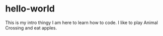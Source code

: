 # hello-world
This is my intro thingy
I am here to learn how to code.  I like to play Animal Crossing and eat apples.
